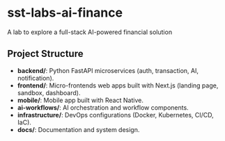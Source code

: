# sst-labs-ai-finance
A lab to explore a full-stack AI-powered financial solution

## Project Structure
- **backend/**: Python FastAPI microservices (auth, transaction, AI, notification).
- **frontend/**: Micro-frontends web apps built with Next.js (landing page, sandbox, dashboard).
- **mobile/**: Mobile app built with React Native.
- **ai-workflows/**: AI orchestration and workflow components.
- **infrastructure/**: DevOps configurations (Docker, Kubernetes, CI/CD, IaC).
- **docs/**: Documentation and system design.
